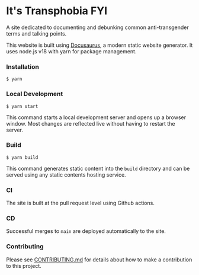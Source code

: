 # It's Transphobia FYI

A site dedicated to documenting and debunking common anti-transgender terms and talking points.

This website is built using [Docusaurus](https://docusaurus.io/), a modern static website generator. It uses node.js v18
with yarn for package management.

### Installation

```
$ yarn
```

### Local Development

```
$ yarn start
```

This command starts a local development server and opens up a browser window. Most changes are reflected live without 
having to restart the server.

### Build

```
$ yarn build
```

This command generates static content into the `build` directory and can be served using any static contents hosting 
service.

### CI

The site is built at the pull request level using Github actions.

### CD

Successful merges to `main` are deployed automatically to the site.

### Contributing

Please see [CONTRIBUTING.md](./CONTRIBUTING.md) for details about how to make a contribution to this project.
